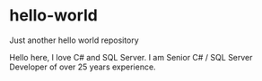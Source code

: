 # hello-world
Just another hello world repository

Hello here, I love C# and SQL Server. I am Senior C# / SQL Server Developer of over 25 years experience.
